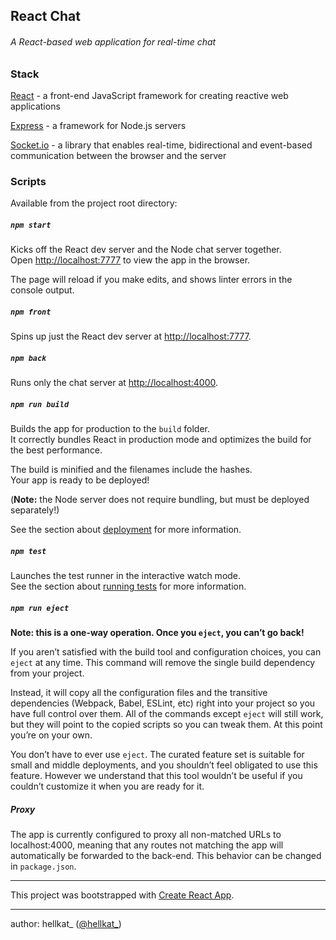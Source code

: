 ## React Chat
###### _A React-based web application for real-time chat_

### Stack
[React](https://reactjs.org) - a front-end JavaScript framework for creating reactive web applications

[Express](https://expressjs.com/en/api.html) - a framework for Node.js servers

[Socket.io](https://socket.io) - a library that enables real-time, bidirectional and event-based communication between the browser and the server

### Scripts

Available from the project root directory:

##### `npm start`

Kicks off the React dev server and the Node chat server together.<br>
Open [http://localhost:7777](http://localhost:7777) to view the app in the browser.

The page will reload if you make edits, and shows linter errors in the console output.

##### `npm front`

Spins up just the React dev server at [http://localhost:7777](http://localhost:7777).

##### `npm back`

Runs only the chat server at [http://localhost:4000](http://localhost:4000).

##### `npm run build`

Builds the app for production to the `build` folder.<br>
It correctly bundles React in production mode and optimizes the build for the best performance.

The build is minified and the filenames include the hashes.<br>
Your app is ready to be deployed!

(**Note:** the Node server does not require bundling, but must be deployed separately!)

See the section about [deployment](https://facebook.github.io/create-react-app/docs/deployment) for more information.

##### `npm test`

Launches the test runner in the interactive watch mode.<br>
See the section about [running tests](https://facebook.github.io/create-react-app/docs/running-tests) for more information.

##### `npm run eject`

**Note: this is a one-way operation. Once you `eject`, you can’t go back!**

If you aren’t satisfied with the build tool and configuration choices, you can `eject` at any time. This command will remove the single build dependency from your project.

Instead, it will copy all the configuration files and the transitive dependencies (Webpack, Babel, ESLint, etc) right into your project so you have full control over them. All of the commands except `eject` will still work, but they will point to the copied scripts so you can tweak them. At this point you’re on your own.

You don’t have to ever use `eject`. The curated feature set is suitable for small and middle deployments, and you shouldn’t feel obligated to use this feature. However we understand that this tool wouldn’t be useful if you couldn’t customize it when you are ready for it.

##### Proxy

The app is currently configured to proxy all non-matched URLs to localhost:4000, meaning that any routes not matching the app will automatically be forwarded to the back-end. This behavior can be changed in `package.json`.

<hr>

This project was bootstrapped with [Create React App](https://github.com/facebook/create-react-app).

<hr>

author: hellkat_ ([@hellkat_](https://twitter.com/hellkat_))
